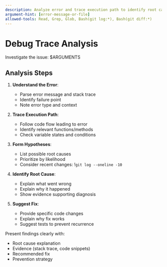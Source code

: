 ```yaml
---
description: Analyze error and trace execution path to identify root cause
argument-hint: [error-message-or-file]
allowed-tools: Read, Grep, Glob, Bash(git log:*), Bash(git diff:*)
---
```


# Debug Trace Analysis

Investigate the issue: $ARGUMENTS

## Analysis Steps

1. **Understand the Error**:
   - Parse error message and stack trace
   - Identify failure point
   - Note error type and context

2. **Trace Execution Path**:
   - Follow code flow leading to error
   - Identify relevant functions/methods
   - Check variable states and conditions

3. **Form Hypotheses**:
   - List possible root causes
   - Prioritize by likelihood
   - Consider recent changes: !`git log --oneline -10`

4. **Identify Root Cause**:
   - Explain what went wrong
   - Explain why it happened
   - Show evidence supporting diagnosis

5. **Suggest Fix**:
   - Provide specific code changes
   - Explain why fix works
   - Suggest tests to prevent recurrence

Present findings clearly with:
- Root cause explanation
- Evidence (stack trace, code snippets)
- Recommended fix
- Prevention strategy
